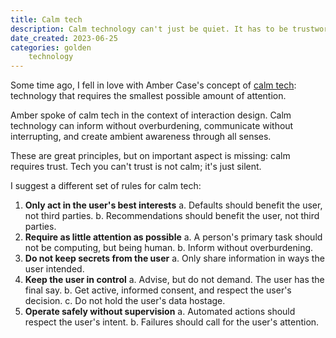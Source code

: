 ```yaml
---
title: Calm tech
description: Calm technology can't just be quiet. It has to be trustworthy.
date_created: 2023-06-25
categories: golden
    technology
---
```


Some time ago, I fell in love with Amber Case's concept of [calm tech](https://calmtech.com/): technology that requires the smallest possible amount of attention.

Amber spoke of calm tech in the context of interaction design. Calm technology can inform without overburdening, communicate without interrupting, and create ambient awareness through all senses.

These are great principles, but on important aspect is missing: calm requires trust. Tech you can't trust is not calm; it's just silent.

I suggest a different set of rules for calm tech:

1. **Only act in the user's best interests**
    a. Defaults should benefit the user, not third parties.
    b. Recommendations should benefit the user, not third parties.
2. **Require as little attention as possible**
    a. A person's primary task should not be computing, but being human.
    b. Inform without overburdening.
3. **Do not keep secrets from the user**
    a. Only share information in ways the user intended.
4. **Keep the user in control**
    a. Advise, but do not demand. The user has the final say.
    b. Get active, informed consent, and respect the user's decision.
    c. Do not hold the user's data hostage.
5. **Operate safely without supervision**
    a. Automated actions should respect the user's intent.
    b. Failures should call for the user's attention.
